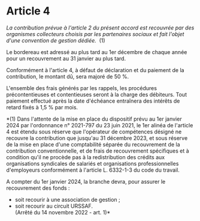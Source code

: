 # Article 4

*La contribution prévue à l'article 2 du présent accord est recouvrée par des organismes collecteurs choisis par les partenaires sociaux et fait l'objet d'une convention de gestion dédiée.*  (1) 

Le bordereau est adressé au plus tard au 1er décembre de chaque année pour un recouvrement au 31 janvier au plus tard. 

Conformément à l'article 4, à défaut de déclaration et du paiement de la contribution, le montant dû, sera majoré de 50 %. 

L'ensemble des frais générés par les rappels, les procédures précontentieuses et contentieuses seront à la charge des débiteurs. Tout paiement effectué après la date d'échéance entraînera des intérêts de retard fixés à 1,5 % par mois.

 *(1) Dans l'attente de la mise en place du dispositif prévu au 1er janvier 2024 par l'ordonnance n° 2021-797 du 23 juin 2021, le 1er alinéa de l'article 4 est étendu sous réserve que l'opérateur de compétences désigné ne recouvre la contribution que jusqu'au 31 décembre 2023, et sous réserve de la mise en place d'une comptabilité séparée du recouvrement de la contribution conventionnelle, et de frais de recouvrement spécifiques et à condition qu'il ne procède pas à la redistribution des crédits aux organisations syndicales de salariés et organisations professionnelles d'employeurs conformément à l'article L. 6332-1-3 du code du travail.  
  
A compter du 1er janvier 2024, la branche devra, pour assurer le recouvrement des fonds :  
- soit recourir à une association de gestion ;  
- soit recourir au circuit URSSAF.    
(Arrêté du 14 novembre 2022 - art. 1)*

